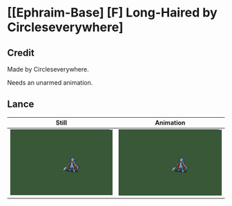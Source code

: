 # [\[Ephraim-Base\] \[F\] Long-Haired by Circleseverywhere]

## Credit

Made by Circleseverywhere.

Needs an unarmed animation.
	
## Lance

| Still | Animation |
| :---: | :-------: |
| ![Lance still](./Lance_000.png) | ![Lance animation](./Lance.gif) |
